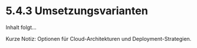 # 5.4.3 Umsetzungsvarianten

Inhalt folgt...

Kurze Notiz: Optionen für Cloud-Architekturen und Deployment-Strategien.
